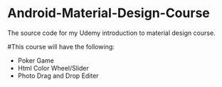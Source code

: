 # Android-Material-Design-Course
The source code for my Udemy introduction to material design course.

#This course will have the following:
- Poker Game
- Html Color Wheel/Slider
- Photo Drag and Drop Editer


